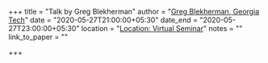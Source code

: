 +++
title = "Talk by Greg Blekherman"
author = "<a href="https://sites.google.com/site/grrigg/" target="_blank">Greg Blekherman, Georgia Tech</a>"
date = "2020-05-27T21:00:00+05:30"
date_end = "2020-05-27T23:00:00+05:30"
location = "<a href="#">Location: Virtual Seminar</a>"
notes = ""
link_to_paper = ""

+++

